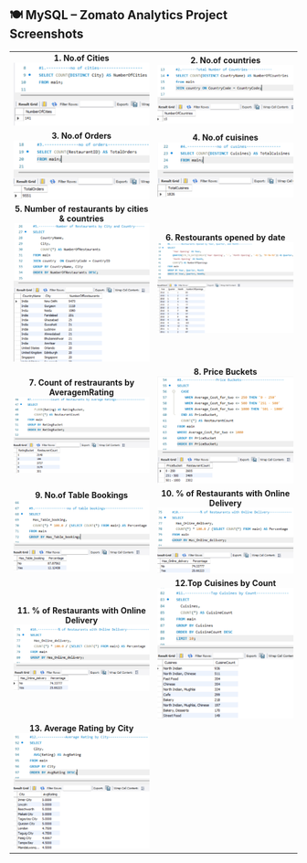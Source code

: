 <h2>🍽️ MySQL – Zomato Analytics Project Screenshots</h2>

<table>
  <!-- Row 1 -->
  <tr>
    <td align="center" width="50%">
      <strong>1. No.of Cities</strong><br>
      <img src="https://github.com/mdsamreen414/MYSQL/blob/main/Zomato%20Analytics/Screenshots/Screenshot%202025-08-20%20153216.png?raw=true" width="340">
    </td>
    <td align="center" width="50%">
      <strong>2. No.of countries </strong><br>
      <img src="https://github.com/mdsamreen414/MYSQL/blob/main/Zomato%20Analytics/Screenshots/Screenshot%202025-08-20%20153248.png?raw=true" width="340">
    </td>
  </tr>

  <!-- Row 2 -->
  <tr>
    <td align="center">
      <strong>3. No.of Orders</strong><br>
      <img src="https://github.com/mdsamreen414/MYSQL/blob/main/Zomato%20Analytics/Screenshots/Screenshot%202025-08-20%20153306.png?raw=true" width="340">
    </td>
    <td align="center">
      <strong>4. No.of cuisines </strong><br>
      <img src="https://github.com/mdsamreen414/MYSQL/blob/main/Zomato%20Analytics/Screenshots/Screenshot%202025-08-20%20153321.png?raw=true" width="340">
    </td>
  </tr>

  <!-- Row 3 -->
  <tr>
    <td align="center">
      <strong>5. Number of restaurants by cities & countries </strong><br>
      <img src="https://github.com/mdsamreen414/MYSQL/blob/main/Zomato%20Analytics/Screenshots/Screenshot%202025-08-20%20153412.png?raw=true" width="340">
    </td>
    <td align="center">
      <strong>6. Restourants opened by date</strong><br>
      <img src="https://github.com/mdsamreen414/MYSQL/blob/main/Zomato%20Analytics/Screenshots/Screenshot%202025-08-20%20153439.png?raw=true" width="340">
    </td>
  </tr>

  <!-- Row 4 -->
  <tr>
    <td align="center">
      <strong>7. Count of restraurants by AveragemRating</strong><br>
      <img src="https://github.com/mdsamreen414/MYSQL/blob/main/Zomato%20Analytics/Screenshots/Screenshot%202025-08-20%20153521.png?raw=true" width="340">
    </td>
    <td align="center">
      <strong>8. Price Buckets</strong><br>
      <img src="https://github.com/mdsamreen414/MYSQL/blob/main/Zomato%20Analytics/Screenshots/Screenshot%202025-08-20%20153639.png?raw=true" width="340">
    </td>
  </tr>

  <!-- Row 5 -->
  <tr>
    <td align="center">
      <strong>9. No.of Table Bookings</strong><br>
      <img src="https://github.com/mdsamreen414/MYSQL/blob/main/Zomato%20Analytics/Screenshots/Screenshot%202025-08-20%20153702.png?raw=true" width="340">
    </td>
    <td align="center">
      <strong>10. % of Restaurants  with Online Delivery</strong><br>
      <img src="https://github.com/mdsamreen414/MYSQL/blob/main/Zomato%20Analytics/Screenshots/Screenshot%202025-08-20%20153731.png?raw=true" width="340">
    </td>
  </tr>

  <!-- Row 6 -->
  <tr>
    <td align="center">
      <strong>11. % of Restaurants  with Online Delivery</strong><br>
      <img src="https://github.com/mdsamreen414/MYSQL/blob/main/Zomato%20Analytics/Screenshots/Screenshot%202025-08-20%20154341.png?raw=true" width="340">
    </td>
    <td align="center">
      <strong>12.Top Cuisines by Count</strong><br>
      <img src="https://github.com/mdsamreen414/MYSQL/blob/main/Zomato%20Analytics/Screenshots/Screenshot%202025-08-20%20154415.png?raw=true" width="340">
    </td>
  </tr>

  <!-- Row 7 -->
  <tr>
    <td align="center">
      <strong>13. Average  Rating by City</strong><br>
      <img src="https://github.com/mdsamreen414/MYSQL/blob/main/Zomato%20Analytics/Screenshots/Screenshot%202025-08-20%20154449.png?raw=true" width="340">
    </td>
  </tr>
</table>

